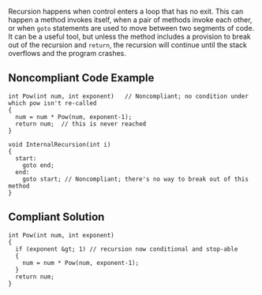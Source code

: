 
Recursion happens when control enters a loop that has no exit. This can happen a method invokes itself, when a pair of methods invoke each other, or when `goto` statements are used to move between two segments of code. It can be a useful tool, but unless the method includes a provision to break out of the recursion and `return`, the recursion will continue until the stack overflows and the program crashes.

## Noncompliant Code Example


    int Pow(int num, int exponent)   // Noncompliant; no condition under which pow isn't re-called
    {
      num = num * Pow(num, exponent-1);
      return num;  // this is never reached
    }
    
    void InternalRecursion(int i)
    {
      start:
        goto end;
      end:
        goto start; // Noncompliant; there's no way to break out of this method
    }


## Compliant Solution


    int Pow(int num, int exponent)
    {
      if (exponent &gt; 1) // recursion now conditional and stop-able
      {
        num = num * Pow(num, exponent-1);
      }
      return num;
    }

